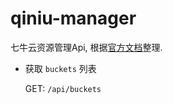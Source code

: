 # qiniu-manager

七牛云资源管理Api, 根据[官方文档](https://developer.qiniu.com/kodo/api/1731/api-overview)整理.

* 获取 `buckets` 列表

  GET: `/api/buckets`

